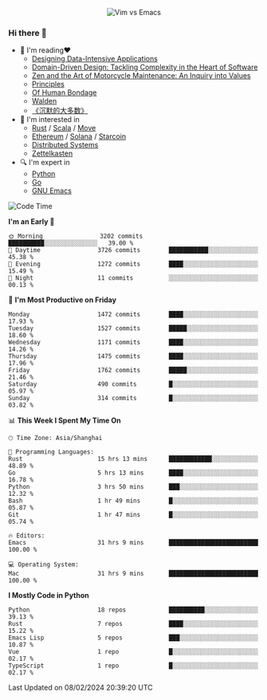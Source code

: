 <p align="center">
    <img src="https://gist.githubusercontent.com/coldnight/e696baffb094e71c96cb302118878eae/raw/40ea5053a6f66cc65f90f437e4173497da225958/banner.gif" alt="Vim vs Emacs" />
</p>

### Hi there 👋

- 📖 I'm reading❤️
    + [Designing Data-Intensive Applications](https://www.oreilly.com/library/view/designing-data-intensive-applications/9781491903063/)
    + [Domain-Driven Design: Tackling Complexity in the Heart of Software](https://www.dddcommunity.org/book/evans_2003/)
    + [Zen and the Art of Motorcycle Maintenance: An Inquiry into Values](https://en.wikipedia.org/wiki/Zen_and_the_Art_of_Motorcycle_Maintenance)
    + [Principles](https://www.principles.com/)
    + [Of Human Bondage](https://en.wikipedia.org/wiki/Of_Human_Bondage)
    + [Walden](https://en.wikipedia.org/wiki/Walden)
    + [《沉默的大多数》](https://en.wikipedia.org/wiki/Silent_majority)
- 🌱 I'm interested in
    + [Rust](https://www.rust-lang.org/) / [Scala](https://www.scala-lang.org/) / [Move](https://github.com/move-language/move/)
    + [Ethereum](https://ethereum.org/en/) / [Solana](https://solana.com/) / [Starcoin](https://github.com/starcoinorg/starcoin)
	+ [Distributed Systems](https://www.linuxzen.com/notes/topics/20200320174417_%E5%88%86%E5%B8%83%E5%BC%8F/)
	+ [Zettelkasten](https://www.linuxzen.com/notes/notes/20220120080920-slip_box/)
- 🔍 I'm expert in
    + [Python](https://www.python.org/)
    + [Go](https://go.dev/)
    + [GNU Emacs](https://www.gnu.org/software/emacs/)

<!--START_SECTION:waka-->
![Code Time](http://img.shields.io/badge/Code%20Time-2%2C680%20hrs%2015%20mins-blue)

**I'm an Early 🐤** 

```text
🌞 Morning                3202 commits        ██████████░░░░░░░░░░░░░░░   39.00 % 
🌆 Daytime                3726 commits        ███████████░░░░░░░░░░░░░░   45.38 % 
🌃 Evening                1272 commits        ████░░░░░░░░░░░░░░░░░░░░░   15.49 % 
🌙 Night                  11 commits          ░░░░░░░░░░░░░░░░░░░░░░░░░   00.13 % 
```
📅 **I'm Most Productive on Friday** 

```text
Monday                   1472 commits        ████░░░░░░░░░░░░░░░░░░░░░   17.93 % 
Tuesday                  1527 commits        █████░░░░░░░░░░░░░░░░░░░░   18.60 % 
Wednesday                1171 commits        ████░░░░░░░░░░░░░░░░░░░░░   14.26 % 
Thursday                 1475 commits        ████░░░░░░░░░░░░░░░░░░░░░   17.96 % 
Friday                   1762 commits        █████░░░░░░░░░░░░░░░░░░░░   21.46 % 
Saturday                 490 commits         █░░░░░░░░░░░░░░░░░░░░░░░░   05.97 % 
Sunday                   314 commits         █░░░░░░░░░░░░░░░░░░░░░░░░   03.82 % 
```


📊 **This Week I Spent My Time On** 

```text
🕑︎ Time Zone: Asia/Shanghai

💬 Programming Languages: 
Rust                     15 hrs 13 mins      ████████████░░░░░░░░░░░░░   48.89 % 
Go                       5 hrs 13 mins       ████░░░░░░░░░░░░░░░░░░░░░   16.78 % 
Python                   3 hrs 50 mins       ███░░░░░░░░░░░░░░░░░░░░░░   12.32 % 
Bash                     1 hr 49 mins        █░░░░░░░░░░░░░░░░░░░░░░░░   05.87 % 
Git                      1 hr 47 mins        █░░░░░░░░░░░░░░░░░░░░░░░░   05.74 % 

🔥 Editors: 
Emacs                    31 hrs 9 mins       █████████████████████████   100.00 % 

💻 Operating System: 
Mac                      31 hrs 9 mins       █████████████████████████   100.00 % 
```

**I Mostly Code in Python** 

```text
Python                   18 repos            ██████████░░░░░░░░░░░░░░░   39.13 % 
Rust                     7 repos             ████░░░░░░░░░░░░░░░░░░░░░   15.22 % 
Emacs Lisp               5 repos             ███░░░░░░░░░░░░░░░░░░░░░░   10.87 % 
Vue                      1 repo              █░░░░░░░░░░░░░░░░░░░░░░░░   02.17 % 
TypeScript               1 repo              █░░░░░░░░░░░░░░░░░░░░░░░░   02.17 % 
```




 Last Updated on 08/02/2024 20:39:20 UTC
<!--END_SECTION:waka-->
